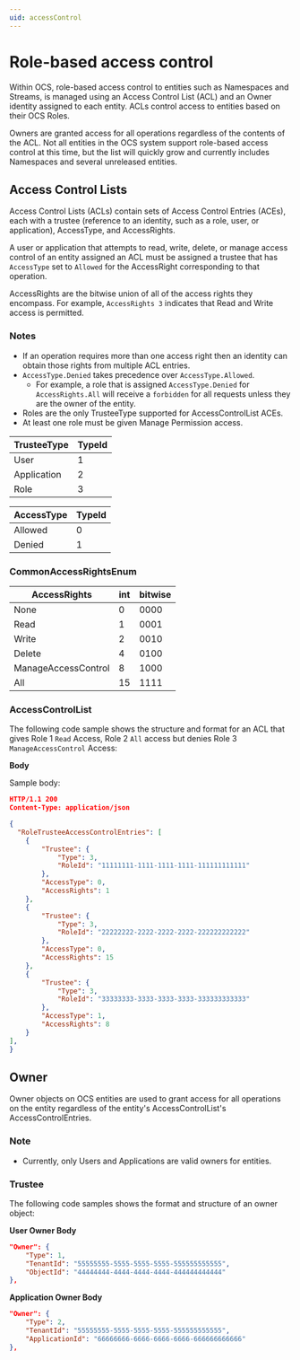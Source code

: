 ```yaml
---
uid: accessControl
---
```


# Role-based access control 

Within OCS, role-based access control to entities such as Namespaces and Streams, is managed using an Access Control List (ACL) and an Owner identity assigned to each entity. ACLs control access to entities based on their OCS Roles.

Owners are granted access for all operations regardless of the contents of the ACL. Not all entities in the OCS system support role-based access control at this time, but the list will quickly grow and currently includes Namespaces and several unreleased entities.

## Access Control Lists

Access Control Lists (ACLs) contain sets of Access Control Entries (ACEs), each with a trustee (reference to an identity, such as a role, user, or application), AccessType, and AccessRights. 

A user or application that attempts to read, write, delete, or manage access control of an entity assigned an ACL must be assigned a trustee that has `AccessType` set to `Allowed` for the AccessRight corresponding to that operation.

AccessRights are the bitwise union of all of the access rights they encompass. For example, `AccessRights 3` indicates that Read and Write access is permitted.

### Notes
- If an operation requires more than one access right then an identity can obtain those rights from multiple ACL entries.
- `AccessType.Denied` takes precedence over `AccessType.Allowed`.
  - For example, a role that is assigned `AccessType.Denied` for `AccessRights.All` will receive a `forbidden` for all  requests unless they are the owner of the entity.
- Roles are the only TrusteeType supported for AccessControlList ACEs.
- At least one role must be given Manage Permission access.

| TrusteeType           | TypeId | 
|-----------------------|--------|
| User                  | 1      |
| Application           | 2      |
| Role                  | 3      |


| AccessType            | TypeId | 
|-----------------------|--------|
| Allowed               | 0      |
| Denied                | 1      |

### CommonAccessRightsEnum 

| AccessRights          | int  | bitwise |
|-----------------------|------|---------|
| None                  | 0    |    0000 |
| Read                  | 1    |    0001 |
| Write                 | 2    |    0010 |
| Delete                | 4    |    0100 |
| ManageAccessControl   | 8    |    1000 |
| All                   | 15   |    1111 |

### AccessControlList

The following code sample shows the structure and format for an ACL that gives Role 1 `Read` Access, Role 2 `All` access but denies Role 3 `ManageAccessControl` Access:

**Body**

Sample  body:
```json
HTTP/1.1 200
Content-Type: application/json

{
  "RoleTrusteeAccessControlEntries": [
    {
    	"Trustee": {
    		"Type": 3,
    		"RoleId": "11111111-1111-1111-1111-111111111111"
    	},
    	"AccessType": 0,
    	"AccessRights": 1
    },
    {
		"Trustee": {
			"Type": 3,
    		"RoleId": "22222222-2222-2222-2222-222222222222"
    	},
    	"AccessType": 0,
    	"AccessRights": 15
    },
    {
		"Trustee": {
    		"Type": 3,
    		"RoleId": "33333333-3333-3333-3333-333333333333"
    	},
    	"AccessType": 1,
    	"AccessRights": 8
	}
],
}
```

## Owner

Owner objects on OCS entities are used to grant access for all operations on the entity regardless of the entity's AccessControlList's AccessControlEntries. 

### Note
- Currently, only Users and Applications are valid owners for entities.  

### Trustee

The following code samples shows the format and structure of an owner object:

**User Owner Body**
```json
"Owner": {
	"Type": 1,
	"TenantId": "55555555-5555-5555-5555-555555555555",
	"ObjectId": "44444444-4444-4444-4444-444444444444"
},
```

**Application Owner Body**
```json
"Owner": {
	"Type": 2,
	"TenantId": "55555555-5555-5555-5555-555555555555",
	"ApplicationId": "66666666-6666-6666-6666-666666666666"
},
```

